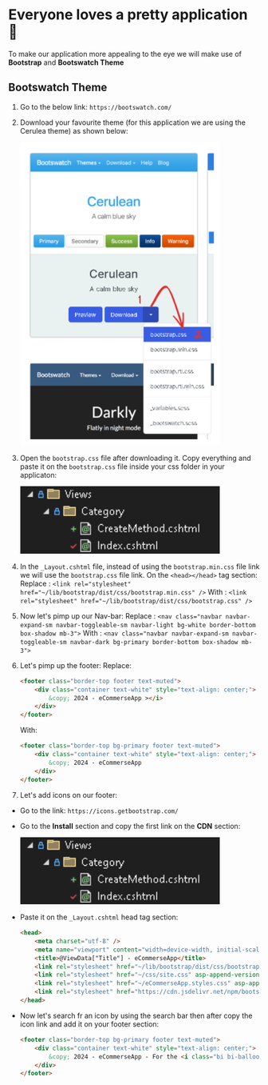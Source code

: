 # Everyone loves a pretty application 🫧
To make our application more appealing to the eye we will make use of **Bootstrap** and **Bootswatch Theme**

## Bootswatch Theme
1. Go to the below link:
	`https://bootswatch.com/`
2. Download your favourite theme (for this application we are using the Cerulea theme) as shown below:

	<kbd>
	  <img src="https://github.com/MinenhleNkosi/ASP.NET_Core_Web_API/blob/main/eCommerse/eCommerseApp/Notes/9.%20Bootstrap%20Theme/Images/1.png?raw=true" height="auto" width="400" />
	</kbd>

3. Open the `bootstrap.css` file after downloading it. Copy everything and paste it on the `bootstrap.css` file inside your css folder in your applicaton:

	<kbd>
	  <img src="https://github.com/MinenhleNkosi/ASP.NET_Core_Web_API/blob/main/eCommerse/eCommerseApp/Notes/8.%20Category%20View/Images/1.png?raw=true" height="auto" width="400" />
	</kbd>

4. In the `_Layout.cshtml` file, instead of using the `bootstrap.min.css` file link we will use the `bootstrap.css` file link. On the `<head></head>` tag section:
Replace : `<link rel="stylesheet" href="~/lib/bootstrap/dist/css/bootstrap.min.css" />`
With : `<link rel="stylesheet" href="~/lib/bootstrap/dist/css/bootstrap.css" />`

5. Now let's pimp up our Nav-bar:
Replace : `<nav class="navbar navbar-expand-sm navbar-toggleable-sm navbar-light bg-white border-bottom box-shadow mb-3">`
With : `<nav class="navbar navbar-expand-sm navbar-toggleable-sm navbar-dark bg-primary border-bottom box-shadow mb-3">`

6. Let's pimp up the footer:
    Replace:
    ```html
    <footer class="border-top footer text-muted">
        <div class="container text-white" style="text-align: center;">
            &copy; 2024 - eCommerseApp ></i>
        </div>
    </footer>
    ```

    With:
    ```html
    <footer class="border-top bg-primary footer text-muted">
        <div class="container text-white" style="text-align: center;">
            &copy; 2024 - eCommerseApp
        </div>
    </footer>
    ```

7. Let's add icons on our footer:
* Go to the link:
    `https://icons.getbootstrap.com/`

* Go to the **Install** section and copy the first link on the **CDN** section:

    <kbd>
	  <img src="https://github.com/MinenhleNkosi/ASP.NET_Core_Web_API/blob/main/eCommerse/eCommerseApp/Notes/8.%20Category%20View/Images/1.png?raw=true" height="auto" width="400" />
	</kbd>

* Paste it on the `_Layout.cshtml` head tag section:
    ```html
    <head>
        <meta charset="utf-8" />
        <meta name="viewport" content="width=device-width, initial-scale=1.0" />
        <title>@ViewData["Title"] - eCommerseApp</title>
        <link rel="stylesheet" href="~/lib/bootstrap/dist/css/bootstrap.css" />
        <link rel="stylesheet" href="~/css/site.css" asp-append-version="true" />
        <link rel="stylesheet" href="~/eCommerseApp.styles.css" asp-append-version="true" />
        <link rel="stylesheet" href="https://cdn.jsdelivr.net/npm/bootstrap-icons@1.11.3/font/bootstrap-icons.min.css">
    </head>
    ```

* Now let's search fr an icon by using the search bar then after copy the icon link and add it on your footer section:
    ```html
    <footer class="border-top bg-primary footer text-muted">
        <div class="container text-white" style="text-align: center;">
            &copy; 2024 - eCommerseApp - For the <i class="bi bi-balloon-heart"></i> of  <i class="bi bi-code-slash"></i>
        </div>
    </footer>
    ```
 

